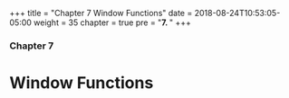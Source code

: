 +++
title = "Chapter 7 Window Functions"
date = 2018-08-24T10:53:05-05:00
weight = 35
chapter = true
pre = "<b>7. </b>"
+++

### Chapter 7

# Window Functions

